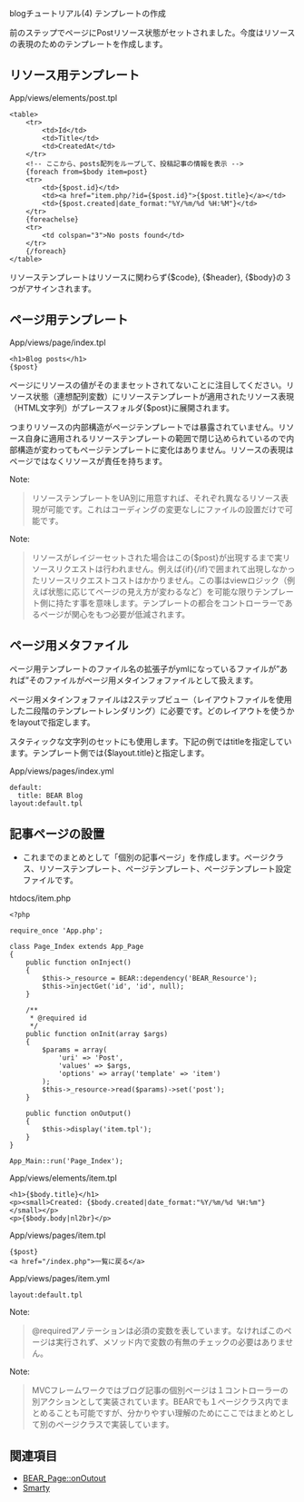 blogチュートリアル(4) テンプレートの作成

前のステップでページにPostリソース状態がセットされました。今度はリソースの表現のためのテンプレートを作成します。

## リソース用テンプレート ##
App/views/elements/post.tpl
```
<table>
    <tr>
        <td>Id</td>
        <td>Title</td>
        <td>CreatedAt</td>
    </tr>
    <!-- ここから、posts配列をループして、投稿記事の情報を表示 -->
    {foreach from=$body item=post}
    <tr>
        <td>{$post.id}</td>
        <td><a href="item.php/?id={$post.id}">{$post.title}</a></td>
        <td>{$post.created|date_format:"%Y/%m/%d %H:%M"}</td>
    </tr>
    {foreachelse}
    <tr>
        <td colspan="3">No posts found</td>
    </tr>
    {/foreach}
</table>
```

リソーステンプレートはリソースに関わらず{$code}, {$header}, {$body}の３つがアサインされます。

## ページ用テンプレート ##
App/views/page/index.tpl
```
<h1>Blog posts</h1>
{$post}
```

ページにリソースの値がそのままセットされてないことに注目してください。リソース状態（連想配列変数）にリソーステンプレートが適用されたリソース表現（HTML文字列）がプレースフォルダ{$post}に展開されます。

つまりリソースの内部構造がページテンプレートでは暴露されていません。リソース自身に適用されるリソーステンプレートの範囲で閉じ込められているので内部構造が変わってもページテンプレートに変化はありません。リソースの表現はページではなくリソースが責任を持ちます。

Note:

> リソーステンプレートをUA別に用意すれば、それぞれ異なるリソース表現が可能です。これはコーディングの変更なしにファイルの設置だけで可能です。

Note:
> リソースがレイジーセットされた場合はこの{$post}が出現するまで実リソースリクエストは行われません。例えば{if}{/if}で囲まれて出現しなかったリソースリクエストコストはかかりません。この事はviewロジック（例えば状態に応じてページの見え方が変わるなど）を可能な限りテンプレート側に持たす事を意味します。テンプレートの都合をコントローラーであるページが関心をもつ必要が低減されます。

## ページ用メタファイル ##
ページ用テンプレートのファイル名の拡張子がymlになっているファイルが”あれば”そのファイルがページ用メタインフォファイルとして扱えます。

ページ用メタインフォファイルは2ステップビュー（レイアウトファイルを使用した二段階のテンプレートレンダリング）に必要です。どのレイアウトを使うかをlayoutで指定します。

スタティックな文字列のセットにも使用します。下記の例ではtitleを指定しています。テンプレート側では{$layout.title}と指定します。

App/views/pages/index.yml
```
default:
  title: BEAR Blog
layout:default.tpl
```


## 記事ページの設置 ##

  * これまでのまとめとして「個別の記事ページ」を作成します。ページクラス、リソーステンプレート、ページテンプレート、ページテンプレート設定ファイルです。


htdocs/item.php
```
<?php

require_once 'App.php';

class Page_Index extends App_Page
{
    public function onInject()
    {
        $this->_resource = BEAR::dependency('BEAR_Resource');
        $this->injectGet('id', 'id', null);
    }

    /**
     * @required id
     */
    public function onInit(array $args)
    {
        $params = array(
            'uri' => 'Post',
            'values' => $args,
            'options' => array('template' => 'item')
        );
        $this->_resource->read($params)->set('post');
    }

    public function onOutput()
    {
        $this->display('item.tpl');
    }
}

App_Main::run('Page_Index');
```

App/views/elements/item.tpl
```
<h1>{$body.title}</h1>
<p><small>Created: {$body.created|date_format:"%Y/%m/%d %H:%m"}</small></p>
<p>{$body.body|nl2br}</p>
```

App/views/pages/item.tpl
```
{$post}
<a href="/index.php">一覧に戻る</a>
```
App/views/pages/item.yml
```
layout:default.tpl
```

Note:

> @requiredアノテーションは必須の変数を表しています。なければこのページは実行されず、メソッド内で変数の有無のチェックの必要はありません。

Note:

> MVCフレームワークではブログ記事の個別ページは１コントローラーの別アクションとして実装されています。BEARでも１ページクラス内でまとめることも可能ですが、分かりやすい理解のためにここではまとめとして別のページクラスで実装しています。

## 関連項目 ##
  * [BEAR\_Page::onOutout](onOutput.md)
  * [Smarty](http://www.smarty.net/docsv2/ja/)